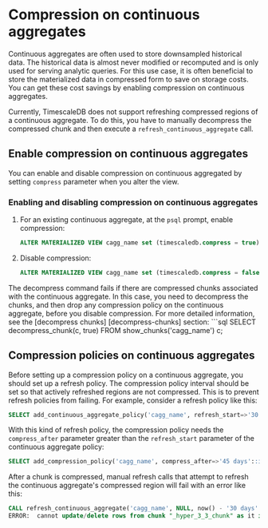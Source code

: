 # Compression on continuous aggregates
Continuous aggregates are often used to store downsampled historical data.
The historical data is almost never modified or recomputed and is only used 
for serving analytic queries. For this use case, it is often beneficial to 
store the materialized data in compressed form to save on storage costs. 
You can get these cost savings by enabling compression on continuous 
aggregates.

Currently, TimescaleDB does not support refreshing compressed regions of a 
continuous aggregate. To do this, you have to manually decompress 
the compressed chunk and then execute a `refresh_continuous_aggregate` call.

## Enable compression on continuous aggregates
You can enable and disable compression on continuous aggregated by setting
`compress` parameter when you alter the view.

<procedure>

### Enabling and disabling compression on continuous aggregates
1.  For an existing continuous aggregate, at the `psql` prompt, enable
 compression:
    ```sql
    ALTER MATERIALIZED VIEW cagg_name set (timescaledb.compress = true);
    ```
1.  Disable compression:
    ```sql
    ALTER MATERIALIZED VIEW cagg_name set (timescaledb.compress = false);
    ```
</procedure>
The decompress command fails if there are compressed chunks associated with the 
continuous aggregate. In this case, you need to decompress the chunks, and then 
drop any compression policy on the continuous aggregate, before you disable 
compression. For more detailed information, see the
[decompress chunks] [decompress-chunks] section:
```sql
SELECT decompress_chunk(c, true) FROM show_chunks('cagg_name') c;
 

## Compression policies on continuous aggregates
Before  setting up a compression policy on a continuous aggregate, you should
set up a refresh policy. The compression policy interval should be set so that
actively refreshed regions are not compressed. This is to prevent refresh
policies from failing. For example, consider a refresh policy like this:

```sql
SELECT add_continuous_aggregate_policy('cagg_name', refresh_start=>'30 days', refresh_end=>'1 day', '1 h');
```

With this kind of refresh policy, the compression policy needs the `compress_after` 
parameter greater than the `refresh_start` parameter of the continuous aggregate policy:
```sql
SELECT add_compression_policy('cagg_name', compress_after=>'45 days'::interval);
```

After a chunk is compressed, manual refresh calls that attempt to refresh the 
continuous aggregate's compressed region will fail with an error like this:

```sql
CALL refresh_continuous_aggregate('cagg_name', NULL, now() - '30 days'::interval );
ERROR:  cannot update/delete rows from chunk "_hyper_3_3_chunk" as it is compressed
```

[decompress-chunks]:  how-to-guides/compression/decompress-chunks.md 
